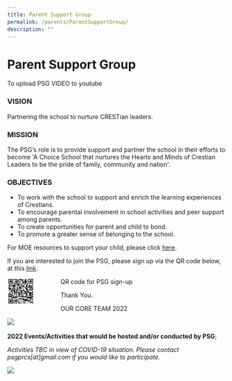 ```yaml
---
title: Parent Support Group
permalink: /parents/ParentSupportGroup/
description: ""
---
```

<h1>Parent Support Group</h1>

To upload PSG VIDEO to youtube

<h3>VISION</h3>

<p>Partnering the school to nurture CRESTian leaders.</p>

<h3>MISSION</h3>

The PSG’s role is to provide support and partner the school in their efforts to become 'A Choice School that nurtures the Hearts and Minds of Crestian Leaders to be the pride of family, community and nation'.

<h3>OBJECTIVES</h3>
<ul>
<li>To work with the school to support and enrich the learning experiences of Crestians.</li>
<li>To encourage parental involvement in school activities and peer support among parents.</li>
<li>To create opportunities for parent and child to bond.</li>
<li>To promote a greater sense of belonging to the school.</li></ul>

  

For MOE resources to support your child, please click&nbsp;<a href="https://useful-links">here</a>.

If you are interested to join the PSG, please sign up via the QR code below, at this <a href="https://docs.google.com/forms/d/e/1FAIpQLScz_aMWALubDvnByaW0F14tudbVFG6NRpve_DxlG3YH3_3hfA/viewform">link</a>.

<div>
<div style="float: left">
	<img src="/images/QR-Code.png" style="width: 50%;"> </div>
QR code for PSG sign-up</div>

<p>Thank You.</p>

  

OUR CORE TEAM 2022  

  
<img src="/images/PSG-Core-Team-2022.jpg" style="width: 50%;">

**2022 Events/Activities that would be hosted and/or conducted by PSG**;

_Activities TBC in view of COVID-19 situation. Please contact psgprcs\[at\]gmail.com if you would like to participate._  

<img src="/images/PSG-Activities-2022.jpg" style="width: 50%;">